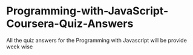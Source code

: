 # Programming-with-JavaScript-Coursera-Quiz-Answers
All the quiz answers for the Programming with Javascript will be provide week wise
